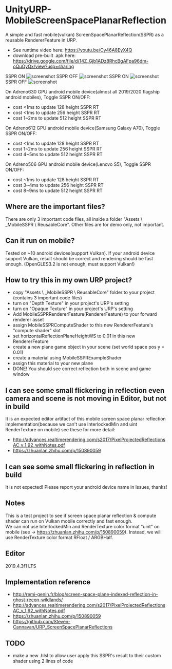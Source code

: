 # UnityURP-MobileScreenSpacePlanarReflection
 A simple and fast mobile(vulkan) ScreenSpacePlanarReflection(SSPR) as a reusable RendererFeature in URP.  
 - See runtime video here: https://youtu.be/Cy46A8EyX4Q
 - download pre-built .apk here: https://drive.google.com/file/d/14Z_Gjb1ADz8RhcBgAFpa96dm-oQuOyQx/view?usp=sharing  
 
 SSPR ON
 ![screenshot](https://i.imgur.com/cNaVHLK.png)
 SSPR OFF
 ![screenshot](https://i.imgur.com/0WCIcTM.png)
 SSPR ON
 ![screenshot](https://i.imgur.com/XvudHkR.png)
 SSPR OFF
 ![screenshot](https://i.imgur.com/AZ08hZ8.png)
 
On Adreno630 GPU android mobile device(almost all 2019/2020 flagship android mobiles), Toggle SSPR ON/OFF:
 - cost <1ms to update 128 height SSPR RT
 - cost <1ms to update 256 height SSPR RT
 - cost 1~2ms to update 512 height SSPR RT  
 
On Adreno612 GPU android mobile device(Samsung Galaxy A70), Toggle SSPR ON/OFF:
 - cost <1ms to update 128 height SSPR RT
 - cost 1~2ms to update 256 height SSPR RT
 - cost 4~5ms to update 512 height SSPR RT
 
 On Adreno506 GPU android mobile device(Lenovo S5), Toggle SSPR ON/OFF:
 - cost ~1ms to update 128 height SSPR RT
 - cost 3~4ms to update 256 height SSPR RT
 - cost 8~9ms to update 512 height SSPR RT
 
 Where are the important files?
-------------------
 There are only 3 important code files, all inside a folder "Assets \ _MobileSSPR \ ReusableCore".
 Other files are for demo only, not important.
 
 Can it run on mobile?
-------------------
 Tested on ~10 android devices(support Vulkan).
 If your android device support Vulkan, result should be correct and rendering should be fast enough. (OpenGLES3.2 is not enough, must support Vulkan!)
 
 How to try this in my own URP project?
 -------------------
 - copy "Assets \ _MobileSSPR \ ReusableCore" folder to your project (contains 3 important code files)
 - turn on "Depth Texture" in your project's URP's setting
 - turn on "Opaque Texture" in your project's URP's setting
 - Add MobileSSPRRendererFeature(RendererFeature) to your forward renderer asset
 - assign MobileSSPRComputeShader to this new RendererFeature's "compute shader" slot
 - set horizontalReflectionPlaneHeightWS to 0.01 in this new RendererFeature
 - create a new plane game object in your scene (set world space pos y = 0.01)
 - create a material using MobileSSPRExampleShader
 - assign this material to your new plane
 - DONE! You should see correct reflection both in scene and game window

 I can see some small flickering in reflection even camera and scene is not moving in Editor, but not in build
 -------------------
 It is an expected editor artifact of this mobile screen space planar reflection implementation(because we can't use InterlockedMin and uint RenderTexture on mobile)
see these for more detail: 
 - http://advances.realtimerendering.com/s2017/PixelProjectedReflectionsAC_v_1.92_withNotes.pdf
 - https://zhuanlan.zhihu.com/p/150890059

 I can see some small flickering in reflection in build
 -------------------
It is not expected! Please report your android device name in Issues, thanks!
 
 Notes
 -------------------
This is a test project to see if screen space planar reflection & compute shader can run on Vulkan mobile correctly and fast enough.   
We can not use InterlockedMin and RenderTexture color format "uint" on mobile (see -> https://zhuanlan.zhihu.com/p/150890059). 
Instead, we will use RenderTexture color format RFloat / ARGBHalf.
 
 Editor
 -------------------
2019.4.3f1 LTS

Implementation reference
-------------------
- http://remi-genin.fr/blog/screen-space-plane-indexed-reflection-in-ghost-recon-wildlands/
- http://advances.realtimerendering.com/s2017/PixelProjectedReflectionsAC_v_1.92_withNotes.pdf
- https://zhuanlan.zhihu.com/p/150890059
- https://github.com/Steven-Cannavan/URP_ScreenSpacePlanarReflections

TODO
----------------
- make a new .hlsl to allow user apply this SSPR's result to their custom shader using 2 lines of code 
 
 
